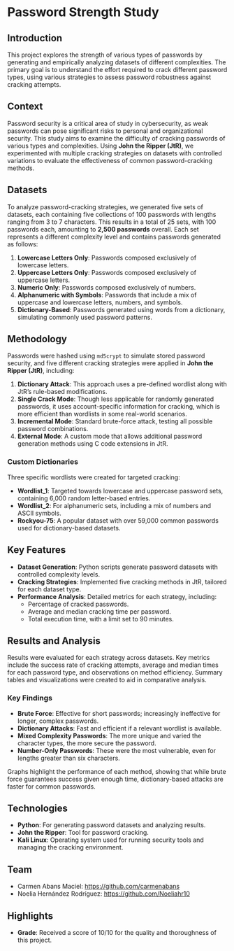 # Password Strength Study

## Introduction
This project explores the strength of various types of passwords by generating and empirically analyzing datasets of different complexities. The primary goal is to understand the effort required to crack different password types, using various strategies to assess password robustness against cracking attempts.

## Context
Password security is a critical area of study in cybersecurity, as weak passwords can pose significant risks to personal and organizational security. This study aims to examine the difficulty of cracking passwords of various types and complexities. Using **John the Ripper (JtR)**, we experimented with multiple cracking strategies on datasets with controlled variations to evaluate the effectiveness of common password-cracking methods.

## Datasets
To analyze password-cracking strategies, we generated five sets of datasets, each containing five collections of 100 passwords with lengths ranging from 3 to 7 characters. This results in a total of 25 sets, with 100 passwords each, amounting to **2,500 passwords** overall. Each set represents a different complexity level and contains passwords generated as follows:


1. **Lowercase Letters Only**: Passwords composed exclusively of lowercase letters.
2. **Uppercase Letters Only**: Passwords composed exclusively of uppercase letters.
3. **Numeric Only**: Passwords composed exclusively of numbers.
4. **Alphanumeric with Symbols**: Passwords that include a mix of uppercase and lowercase letters, numbers, and symbols.
5. **Dictionary-Based**: Passwords generated using words from a dictionary, simulating commonly used password patterns.

## Methodology
Passwords were hashed using `md5crypt` to simulate stored password security, and five different cracking strategies were applied in **John the Ripper (JtR)**, including:

1. **Dictionary Attack**: This approach uses a pre-defined wordlist along with JtR’s rule-based modifications.
2. **Single Crack Mode**: Though less applicable for randomly generated passwords, it uses account-specific information for cracking, which is more efficient than wordlists in some real-world scenarios.
3. **Incremental Mode**: Standard brute-force attack, testing all possible password combinations.
4. **External Mode**: A custom mode that allows additional password generation methods using C code extensions in JtR.

### Custom Dictionaries
Three specific wordlists were created for targeted cracking:
- **Wordlist_1**: Targeted towards lowercase and uppercase password sets, containing 6,000 random letter-based entries.
- **Wordlist_2**: For alphanumeric sets, including a mix of numbers and ASCII symbols.
- **Rockyou-75**: A popular dataset with over 59,000 common passwords used for dictionary-based datasets.

## Key Features
- **Dataset Generation**: Python scripts generate password datasets with controlled complexity levels.
- **Cracking Strategies**: Implemented five cracking methods in JtR, tailored for each dataset type.
- **Performance Analysis**: Detailed metrics for each strategy, including:
  - Percentage of cracked passwords.
  - Average and median cracking time per password.
  - Total execution time, with a limit set to 90 minutes.

## Results and Analysis
Results were evaluated for each strategy across datasets. Key metrics include the success rate of cracking attempts, average and median times for each password type, and observations on method efficiency. Summary tables and visualizations were created to aid in comparative analysis.

### Key Findings
- **Brute Force**: Effective for short passwords; increasingly ineffective for longer, complex passwords.
- **Dictionary Attacks**: Fast and efficient if a relevant wordlist is available.
- **Mixed Complexity Passwords**: The more unique and varied the character types, the more secure the password.
- **Number-Only Passwords**: These were the most vulnerable, even for lengths greater than six characters.

Graphs highlight the performance of each method, showing that while brute force guarantees success given enough time, dictionary-based attacks are faster for common passwords.

## Technologies
- **Python**: For generating password datasets and analyzing results.
- **John the Ripper**: Tool for password cracking.
- **Kali Linux**: Operating system used for running security tools and managing the cracking environment.

## Team
- Carmen Abans Maciel: https://github.com/carmenabans
- Noelia Hernández Rodríguez: https://github.com/Noeliahr10 

## Highlights
- **Grade**: Received a score of 10/10 for the quality and thoroughness of this project.


